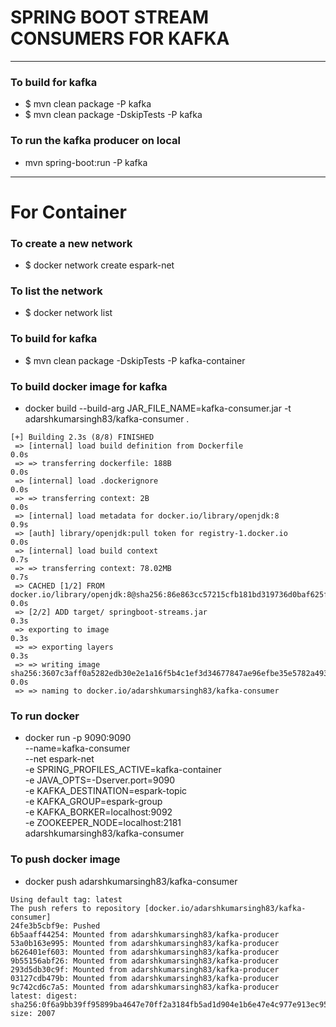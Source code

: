 # SPRING BOOT STREAM CONSUMERS FOR KAFKA

---

### To build for kafka
* $ mvn clean package -P kafka
* $ mvn clean package -DskipTests -P kafka

### To run the kafka producer on local
* mvn spring-boot:run -P kafka 

----

# For Container

### To create a new network
* $ docker network create espark-net

### To list the network
* $ docker network list

### To build for kafka
* $ mvn clean package -DskipTests -P kafka-container

### To build docker image for kafka
* docker build --build-arg JAR_FILE_NAME=kafka-consumer.jar -t adarshkumarsingh83/kafka-consumer .
```
[+] Building 2.3s (8/8) FINISHED                                                                                                                                                                      
 => [internal] load build definition from Dockerfile                                                                                                                                             0.0s
 => => transferring dockerfile: 188B                                                                                                                                                             0.0s
 => [internal] load .dockerignore                                                                                                                                                                0.0s
 => => transferring context: 2B                                                                                                                                                                  0.0s
 => [internal] load metadata for docker.io/library/openjdk:8                                                                                                                                     0.9s
 => [auth] library/openjdk:pull token for registry-1.docker.io                                                                                                                                   0.0s
 => [internal] load build context                                                                                                                                                                0.7s
 => => transferring context: 78.02MB                                                                                                                                                             0.7s
 => CACHED [1/2] FROM docker.io/library/openjdk:8@sha256:86e863cc57215cfb181bd319736d0baf625fe8f150577f9eb58bd937f5452cb8                                                                        0.0s
 => [2/2] ADD target/ springboot-streams.jar                                                                                                                                                     0.3s
 => exporting to image                                                                                                                                                                           0.3s
 => => exporting layers                                                                                                                                                                          0.3s
 => => writing image sha256:3607c3aff0a5282edb30e2e1a16f5b4c1ef3d34677847ae96efbe35e5782a493                                                                                                     0.0s
 => => naming to docker.io/adarshkumarsingh83/kafka-consumer           
```
### To run docker
* docker run -p 9090:9090 \
  --name=kafka-consumer  \
 --net espark-net  \
 -e SPRING_PROFILES_ACTIVE=kafka-container \
 -e JAVA_OPTS=-Dserver.port=9090 \
 -e KAFKA_DESTINATION=espark-topic\
 -e KAFKA_GROUP=espark-group    \
 -e KAFKA_BORKER=localhost:9092   \
 -e ZOOKEEPER_NODE=localhost:2181   \
  adarshkumarsingh83/kafka-consumer

### To push docker image
* docker push adarshkumarsingh83/kafka-consumer
```
Using default tag: latest
The push refers to repository [docker.io/adarshkumarsingh83/kafka-consumer]
24fe3b5cbf9e: Pushed 
6b5aaff44254: Mounted from adarshkumarsingh83/kafka-producer 
53a0b163e995: Mounted from adarshkumarsingh83/kafka-producer 
b626401ef603: Mounted from adarshkumarsingh83/kafka-producer 
9b55156abf26: Mounted from adarshkumarsingh83/kafka-producer 
293d5db30c9f: Mounted from adarshkumarsingh83/kafka-producer 
03127cdb479b: Mounted from adarshkumarsingh83/kafka-producer 
9c742cd6c7a5: Mounted from adarshkumarsingh83/kafka-producer 
latest: digest: sha256:0f6a9bb39ff95899ba4647e70ff2a3184fb5ad1d904e1b6e47e4c977e913ec95 size: 2007
```